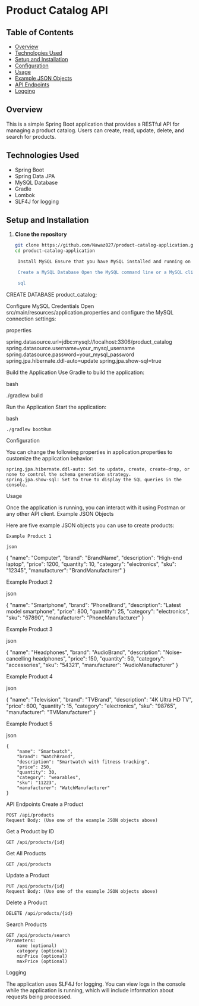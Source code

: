 
# Product Catalog API

## Table of Contents
- [Overview](#overview)
- [Technologies Used](#technologies-used)
- [Setup and Installation](#setup-and-installation)
- [Configuration](#configuration)
- [Usage](#usage)
- [Example JSON Objects](#example-json-objects)
- [API Endpoints](#api-endpoints)
- [Logging](#logging)

## Overview
This is a simple Spring Boot application that provides a RESTful API for managing a product catalog. Users can create, read, update, delete, and search for products.

## Technologies Used
- Spring Boot
- Spring Data JPA
- MySQL Database
- Gradle
- Lombok
- SLF4J for logging

## Setup and Installation

1. **Clone the repository**
   ```bash
   git clone https://github.com/Nawaz027/product-catalog-application.git
   cd product-catalog-application

    Install MySQL Ensure that you have MySQL installed and running on your local machine. You can download it from MySQL's official website.

    Create a MySQL Database Open the MySQL command line or a MySQL client and run the following command to create a new database:

    sql

CREATE DATABASE product_catalog;

Configure MySQL Credentials Open src/main/resources/application.properties and configure the MySQL connection settings:

properties

spring.datasource.url=jdbc:mysql://localhost:3306/product_catalog
spring.datasource.username=your_mysql_username
spring.datasource.password=your_mysql_password
spring.jpa.hibernate.ddl-auto=update
spring.jpa.show-sql=true

Build the Application Use Gradle to build the application:

bash

./gradlew build

Run the Application Start the application:

bash

    ./gradlew bootRun

Configuration

You can change the following properties in application.properties to customize the application behavior:

    spring.jpa.hibernate.ddl-auto: Set to update, create, create-drop, or none to control the schema generation strategy.
    spring.jpa.show-sql: Set to true to display the SQL queries in the console.

Usage

Once the application is running, you can interact with it using Postman or any other API client.
Example JSON Objects

Here are five example JSON objects you can use to create products:

    Example Product 1

    json

{
    "name": "Computer",
    "brand": "BrandName",
    "description": "High-end laptop",
    "price": 1200,
    "quantity": 10,
    "category": "electronics",
    "sku": "12345",
    "manufacturer": "BrandManufacturer"
}

Example Product 2

json

{
    "name": "Smartphone",
    "brand": "PhoneBrand",
    "description": "Latest model smartphone",
    "price": 800,
    "quantity": 25,
    "category": "electronics",
    "sku": "67890",
    "manufacturer": "PhoneManufacturer"
}

Example Product 3

json

{
    "name": "Headphones",
    "brand": "AudioBrand",
    "description": "Noise-cancelling headphones",
    "price": 150,
    "quantity": 50,
    "category": "accessories",
    "sku": "54321",
    "manufacturer": "AudioManufacturer"
}

Example Product 4

json

{
    "name": "Television",
    "brand": "TVBrand",
    "description": "4K Ultra HD TV",
    "price": 600,
    "quantity": 15,
    "category": "electronics",
    "sku": "98765",
    "manufacturer": "TVManufacturer"
}

Example Product 5

json

    {
        "name": "Smartwatch",
        "brand": "WatchBrand",
        "description": "Smartwatch with fitness tracking",
        "price": 250,
        "quantity": 30,
        "category": "wearables",
        "sku": "11223",
        "manufacturer": "WatchManufacturer"
    }

API Endpoints
Create a Product

    POST /api/products
    Request Body: (Use one of the example JSON objects above)

Get a Product by ID

    GET /api/products/{id}

Get All Products

    GET /api/products

Update a Product

    PUT /api/products/{id}
    Request Body: (Use one of the example JSON objects above)

Delete a Product

    DELETE /api/products/{id}

Search Products

    GET /api/products/search
    Parameters:
        name (optional)
        category (optional)
        minPrice (optional)
        maxPrice (optional)

Logging

The application uses SLF4J for logging. You can view logs in the console while the application is running, which will include information about requests being processed.
